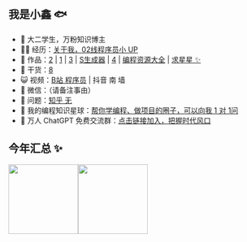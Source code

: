 ## 我是小鑫 🐟

- 🐧 大二学生，万粉知识博主
- 👨‍💻 经历：<a href="https://www.bilibili.com/read/cv11481506" target="_blank">关于我，02线程序员小 UP</a>
- 🏡 作品：<a href="https://github.com/liyupi/code-nav" target="_blank">2</a> | <a href="https://github.com/liyupi/sql-father-frontend-public" target="_blank">1</a> | <a href="https://github.com/liyupi/yuindex" target="_blank">3</a> | <a href="https://github.com/liyupi/sql-generator" target="_blank">S生成器</a> | <a href="https://github.com/liyupi/mianshiya" target="_blank">4</a> | <a href="https://github.com/liyupi/free-programming-resources" target="_blank">编程资源大全</a> | <a href="https://github.com/liyupi/free-programming-resources" target="_blank">求星星 ✨</a>
- 🌱 干货：<a href="https://636f-codenav-8grj8px727565176-1256524210.tcb.qcloud.la/yupi_wechat.png" target="_blank">8</a>
- 😺 视频：<a href="https://space.bilibili.com/12890453" target="_blank">B站 程序员</a> | 抖音 南 墙
- 💬 微信：（请备注事由）
- 🤔 问题：<a href="https://www.zhihu.com/people/yupi-31-97" target="_blank">知乎 无</a>
- 👭 我的编程知识星球：<a target="_blank" href="https://yupi.icu">帮你学编程、做项目的圈子，可以向我 1 对 1问</a>
- 🛫 万人 ChatGPT 免费交流群：<a target="_blank" href="https://t.zsxq.com/0cb9vuZXi">点击链接加入，把握时代风口</a>


## 今年汇总 ✨

<img align="" height="137px" src="https://github-readme-stats.vercel.app/api?username=Programmer2416611057&hide_title=true&hide_border=true&show_icons=true&include_all_commits=true&line_height=21&bg_color=0,EC6C6C,FFD479,FFFC79,73FA79&theme=graywhite&locale=cn" /><img align="" height="137px" src="https://github-readme-stats.vercel.app/api/top-langs/?username=Programmer2416611057&hide_title=true&hide_border=true&layout=compact&bg_color=0,73FA79,73FDFF,D783FF&theme=graywhite&locale=cn" />
